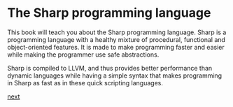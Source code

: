 # The Sharp programming language
This book will teach you about the Sharp programming language.
Sharp is a programming language with a healthy mixture of procedural, functional and object-oriented features.
It is made to make programming faster and easier while making the programmer use safe abstractions.

Sharp is compiled to LLVM, and thus provides better performance than dynamic languages while having a simple syntax that makes programming in Sharp as fast as in these quick scripting languages.

[next](01.getting_started.md)